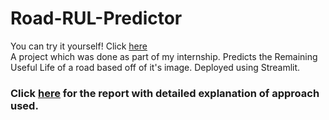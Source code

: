 # Road-RUL-Predictor

You can try it yourself! Click [here](https://road-rul-predictor.streamlit.app)  
A project which was done as part of my internship. Predicts the Remaining Useful Life of a road based off of it's image. Deployed using Streamlit.

### Click [here](https://drive.google.com/file/d/1ZQvq12b2Ur3C-VNMF4pKvVY-r192xlJm/view?usp=sharing) for the report with detailed explanation of approach used.
